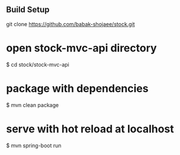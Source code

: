 

## Build Setup
git clone https://github.com/babak-shojaee/stock.git

# open stock-mvc-api directory
$ cd stock/stock-mvc-api

# package  with dependencies
$ mvn clean package

# serve with hot reload at localhost
$ mvn spring-boot run

